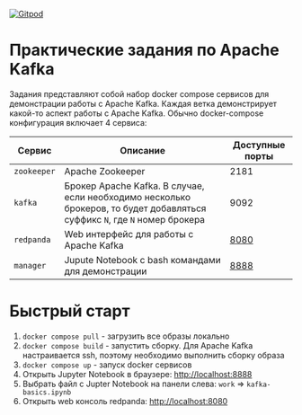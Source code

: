[![Gitpod](https://img.shields.io/badge/Open%20in%20Gitpod-908a85?logo=gitpod)](https://gitpod.io/#https://github.com/neshkeev/kafka-exercises)

# Практические задания по Apache Kafka

Задания представляют собой набор docker compose сервисов для демонстрации работы с Apache Kafka. Каждая ветка демонстрирует какой-то аспект работы с Apache Kafka. Обычно docker-compose конфигурация включает 4 сервиса:

| Сервис | Описание | Доступные порты |
|--------|----------|------------------|
| `zookeeper` | Apache Zookeeper | 2181 |
| `kafka` | Брокер Apache Kafka. В случае, если необходимо несколько брокеров, то будет добавляться суффикс `N`, где `N` номер брокера | 9092 |
| `redpanda` | Web интерфейс для работы с Apache Kafka | [8080](http://localhost:8080) |
| `manager` | Jupute Notebook с bash командами для демонстрации | [8888](http://localhost:8888) |

# Быстрый старт

1. `docker compose pull` - загрузить все образы локально
1. `docker compose build` - запустить сборку. Для Apache Kafka настраивается ssh, поэтому необходимо выполнить сборку образа
1. `docker compose up` - запуск docker сервисов
1. Открыть Jupyter Notebook в браузере: [http://localhost:8888](http://localhost:8888)
1. Выбрать файл с Jupter Notebook на панели слева: `work` => `kafka-basics.ipynb`
1. Открыть web консоль redpanda: [http://localhost:8080](http://localhost:8080)

